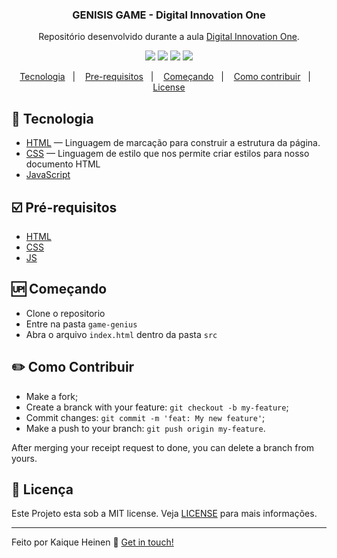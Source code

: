 <h3 align="center">
	GENISIS GAME - Digital Innovation One
</h3>
<p align="center">
Repositório desenvolvido durante a aula <a href="https://digitalinnovation.one/">Digital Innovation One</a>.
</p>

<p align="center">
  <img src="https://img.shields.io/github/repo-size/kaiquegh/game-genius?style=plastic">
  <img src="https://img.shields.io/badge/made%20by-kaiquegh-green?style=plastic">
  <img src="https://img.shields.io/github/last-commit/kaiquegh/game-genius?style=plastic">
  <img src="https://img.shields.io/github/license/kaiquegh/game-genius?style=plastic">
</p>

<p align="center">
<a href="#technology">Tecnologia</a>&nbsp;&nbsp;&nbsp;|&nbsp;&nbsp;&nbsp;
  <a href="#prerequisites">Pre-requisitos</a>&nbsp;&nbsp;&nbsp;|&nbsp;&nbsp;&nbsp;
    <a href="#getting-started">Começando</a>&nbsp;&nbsp;&nbsp;|&nbsp;&nbsp;&nbsp;
    <a href="#contribute">Como contribuir</a>&nbsp;&nbsp;&nbsp;|&nbsp;&nbsp;&nbsp;
  <a href="#oi">License</a>
</p>

## [](#technology):rocket: Tecnologia
-  <a href="https://www.w3schools.com/html/">HTML</a> — Linguagem de marcação para construir a estrutura da página.
-  <a href="https://www.w3schools.com/css/">CSS</a> — Linguagem de estilo que nos permite criar estilos para nosso documento HTML
-  <a href="[JavaScript](https://developer.mozilla.org/pt-BR/docs/Web/JavaScript)">JavaScript</a> 


## [](#prerequisites):ballot_box_with_check: Pré-requisitos
-   [HTML](https://developer.mozilla.org/pt-BR/docs/Web/HTML)
-   [CSS](https://developer.mozilla.org/pt-BR/docs/Web/CSS) 
-   [JS](https://developer.mozilla.org/pt-BR/docs/Web/JavaScript)


## [](#getting-started):up: Começando

-   Clone o repositorio
-  Entre na pasta `game-genius`
-  Abra o arquivo `index.html` dentro da pasta `src`


## [](#contribute):pencil2: Como Contribuir

-   Make a fork;
-   Create a branck with your feature:  `git checkout -b my-feature`;
-   Commit changes:  `git commit -m 'feat: My new feature'`;
-   Make a push to your branch:  `git push origin my-feature`.

After merging your receipt request to done, you can delete a branch from yours.


## [](#license):memo: Licença
Este Projeto esta sob a MIT license. Veja [LICENSE](https://github.com/kaiquegh/game-genius/blob/main/LICENSE) para mais informações.

----------

Feito por Kaique Heinen 👋  [Get in touch!](https://www.linkedin.com/in/kaique-heinen/)
